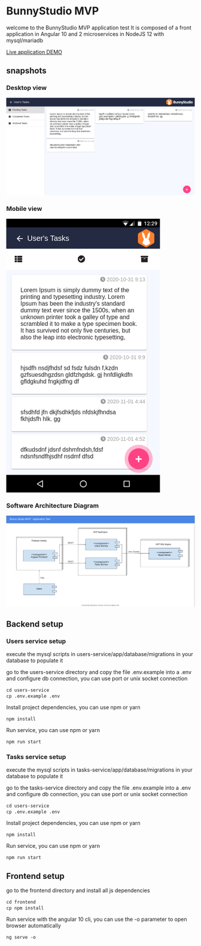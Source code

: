 # BunnyStudio MVP

welcome to the BunnyStudio MVP application test
It is composed of a front application in Angular 10 and 2 microservices in NodeJS 12 with mysql/mariadb

[Live application DEMO](https://bunnystudiomvp.web.app)

## snapshots

### Desktop view

![Desktop view](docs/snapshot-desktop.png)

### Mobile view

![Mobile view](docs/snapshot-mobile.png)

### Software Architecture Diagram
![Diagram](docs/export_diagram.jpg)

## Backend setup

### Users service setup
execute the mysql scripts in users-service/app/database/migrations in your database to populate it

go to the users-service directory and copy the file .env.example into a .env and configure db connection, you can use port or unix socket connection

``` 
cd users-service
cp .env.example .env
```

Install project dependencies, you can use npm or yarn

``` 
npm install
```

Run service, you can use npm or yarn

``` 
npm run start
```

### Tasks service setup

execute the mysql scripts in tasks-service/app/database/migrations in your database to populate it

go to the tasks-service directory and copy the file .env.example into a .env and configure db connection, you can use port or unix socket connection

``` 
cd users-service
cp .env.example .env
```

Install project dependencies, you can use npm or yarn

``` 
npm install
```

Run service, you can use npm or yarn

``` 
npm run start
```

## Frontend setup

go to the frontend directory and install all js dependencies

``` 
cd frontend
cp npm install
```

Run service with the angular 10 cli, you can use the -o parameter to open browser automatically

``` 
ng serve -o
```
